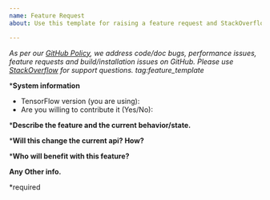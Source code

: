 ```yaml
---
name: Feature Request
about: Use this template for raising a feature request and StackOverflow for support

---
```


<em>As per our [GitHub Policy](https://github.com/tensorflow/tensorflow/blob/master/ISSUES.md), we  address code/doc bugs, performance issues, feature requests and build/installation issues on GitHub. Please use [StackOverflow](https://stackoverflow.com/questions/tagged/tensorflow) for support questions. tag:feature_template</em>


***System information**
- TensorFlow version (you are using):
- Are you willing to contribute it (Yes/No):



***Describe the feature and the current behavior/state.**

***Will this change the current api? How?**

***Who will benefit with this feature?**

 **Any Other info.**

*required
